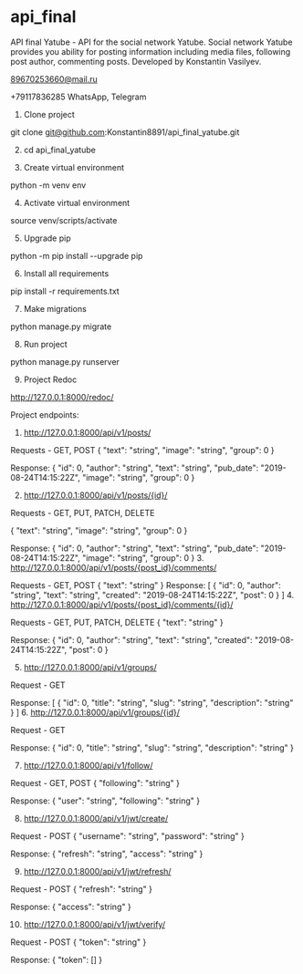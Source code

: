 # api_final
API final Yatube - API for the social network Yatube. Social network Yatube provides you ability for posting information including media files, following post author, commenting posts. Developed by Konstantin Vasilyev.

89670253660@mail.ru

+79117836285 WhatsApp, Telegram

1. Clone project 

git clone git@github.com:Konstantin8891/api_final_yatube.git

2. cd api_final_yatube

3. Create virtual environment 

python -m venv env

4. Activate virtual environment 

source venv/scripts/activate

5. Upgrade pip 

python -m pip install --upgrade pip

6. Install all requirements 

pip install -r requirements.txt

7. Make migrations

python manage.py migrate

8. Run project

python manage.py runserver

9. Project Redoc

http://127.0.0.1:8000/redoc/

Project endpoints:

1. http://127.0.0.1:8000/api/v1/posts/

Requests - GET, POST
{
    "text": "string",
    "image": "string",
    "group": 0
}

Response:
{
    "id": 0,
    "author": "string",
    "text": "string",
    "pub_date": "2019-08-24T14:15:22Z",
    "image": "string",
    "group": 0
}

2. http://127.0.0.1:8000/api/v1/posts/{id}/

Requests - GET, PUT, PATCH, DELETE

{
    "text": "string",
    "image": "string",
    "group": 0
}

Response:
{
    "id": 0,
    "author": "string",
    "text": "string",
    "pub_date": "2019-08-24T14:15:22Z",
    "image": "string",
    "group": 0
}
3. http://127.0.0.1:8000/api/v1/posts/{post_id}/comments/

Requests - GET, POST
{
    "text": "string"
}
Response:
[
    {
        "id": 0,
        "author": "string",
        "text": "string",
        "created": "2019-08-24T14:15:22Z",
        "post": 0
    }
]
4. http://127.0.0.1:8000/api/v1/posts/{post_id}/comments/{id}/

Requests - GET, PUT, PATCH, DELETE
{
    "text": "string"
}

Response:
{
    "id": 0,
    "author": "string",
    "text": "string",
    "created": "2019-08-24T14:15:22Z",
    "post": 0
}

5. http://127.0.0.1:8000/api/v1/groups/

Request - GET

Response:
[
    {
        "id": 0,
        "title": "string",
        "slug": "string",
        "description": "string"
    }
]
6. http://127.0.0.1:8000/api/v1/groups/{id}/

Request - GET

Response:
{
    "id": 0,
    "title": "string",
    "slug": "string",
    "description": "string"
}

7. http://127.0.0.1:8000/api/v1/follow/

Request - GET, POST
{
    "following": "string"
}

Response:
{
    "user": "string",
    "following": "string"
}

8. http://127.0.0.1:8000/api/v1/jwt/create/

Request - POST
{
    "username": "string",
    "password": "string"
}

Response:
{
    "refresh": "string",
    "access": "string"
}

9. http://127.0.0.1:8000/api/v1/jwt/refresh/

Request - POST
{
    "refresh": "string"
}

Response:
{
    "access": "string"
}

10. http://127.0.0.1:8000/api/v1/jwt/verify/

Request - POST
{
    "token": "string"
}

Response:
{
    "token": []
}
